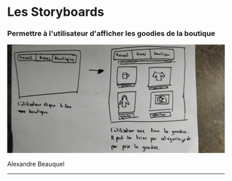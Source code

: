 # Les Storyboards

### Permettre à l'utilisateur d'afficher les goodies de la boutique

![alt text](images/storyboard_afficher_les_goodies.jpg "storyboard afficher les goodies")

Alexandre Beauquel

---
